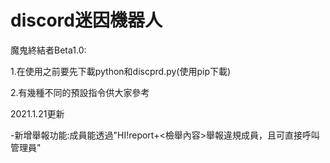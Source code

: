 # discord迷因機器人
<p>魔鬼終結者Beta1.0:</p>
<p>1.在使用之前要先下載python和discprd.py(使用pip下載)</p>
<p>2.有幾種不同的預設指令供大家參考</p>
<p></p>
<p></p>
<p>2021.1.21更新</p>
<p>-新增舉報功能:成員能透過"HI!report+<檢舉內容>舉報違規成員，且可直接呼叫管理員"</p>

